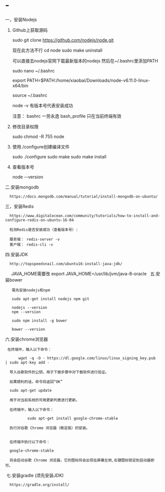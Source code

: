 # -

一，安装Nodejs

  1. Github上获取源码
  
     sudo git clone https://github.com/nodejs/node.git
     
     现在此方法不行
     cd node 
     sudo make uninstall
     
     可以直接去nodejs官网下载最新版本的nodejs
     然后在~/.bashrc里添加PATH
     
     sudo nano ~/.bashrc
     
     export PATH=$PATH:/home/xiaobai/Downloads/node-v6.11.0-linux-x64/bin

     source ~/.bashrc
     
     node -v 有版本号代表安装成功
     
     注意： bashrc 一劳永逸
          bash_profile 只在当前终端有效
     
     
  2. 修改目录权限
  
     sudo chmod -R 755 node
     
  3. 使用./configure创建编译文件
  
     sudo ./configure
     sudo make
     sudo make install
     
  4. 查看版本号
  
     node --version

二.安装mongodb

      https://docs.mongodb.com/manual/tutorial/install-mongodb-on-ubuntu/ 

三，安装Redis

      https://www.digitalocean.com/community/tutorials/how-to-install-and-configure-redis-on-ubuntu-16-04
  
      检测Redis是否安装成功（查看版本号）:

      服务端： redis-server -v
      客户端： redis-cli -v
  
四.安装JDK

      http://topspeedsnail.com/ubuntu16-install-java-jdk/
       
      JAVA_HOME需要改
      export JAVA_HOME=/usr/lib/jvm/java-8-oracle
  
五.安装bower
  
       需先安装nodejs和npm

       sudo apt-get install nodejs npm git

       nodejs --version 
       npm --version

       sudo npm install -g bower

       bower --version
   
六.安装chrome浏览器

     在终端中，输入以下命令：

          wget -q -O - https://dl.google.com/linux/linux_signing_key.pub  | sudo apt-key add -

      导入谷歌软件的公钥，用于下面步骤中对下载软件进行验证。

      如果顺利的话，命令将返回“OK”

      sudo apt-get update

      用于对当前系统的可用更新列表进行更新。

      在终端中，输入以下命令：

              sudo apt-get install google-chrome-stable

      执行对谷歌 Chrome 浏览器（稳定版）的安装。


      在终端中执行以下命令：

      google-chrome-stable

      将会启动谷歌 Chrome 浏览器，它的图标将会出现在屏幕左侧,右键图标锁定到启动器即可。
      
  七.安装gradle (须先安装JDK)
  
      https://gradle.org/install/

